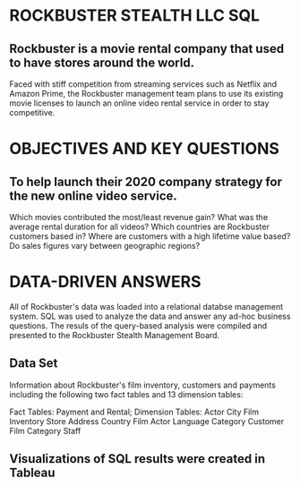 # **ROCKBUSTER STEALTH LLC SQL**

## Rockbuster is a movie rental company that used to have stores around the world.

Faced with stiff competition from streaming services such as Netflix and Amazon Prime, the Rockbuster management team plans to use its existing movie licenses to launch an online video rental service in order to stay competitive.

# **OBJECTIVES AND KEY QUESTIONS**

## To help launch their 2020 company strategy for the new online video service.

Which movies contributed the most/least revenue gain?
What was the average rental duration for all videos?
Which countries are Rockbuster customers based in?
Where are customers with a high lifetime value based?
Do sales figures vary between geographic regions?

# DATA-DRIVEN ANSWERS

All of Rockbuster's data was loaded into a relational databse management system. SQL was used to analyze the data and answer any ad-hoc business questions. The resuls of the query-based analysis were compiled and presented to the Rockbuster Stealth Management Board.

## Data Set

Information about Rockbuster's film inventory, customers and payments including the following two fact tables and 13 dimension tables:

Fact Tables: Payment and Rental; 
Dimension Tables: 
Actor     City      Film             Inventory      Store
Address   Country   Film Actor       Language
Category  Customer  Film Category    Staff

## Visualizations of SQL results were created in Tableau 
